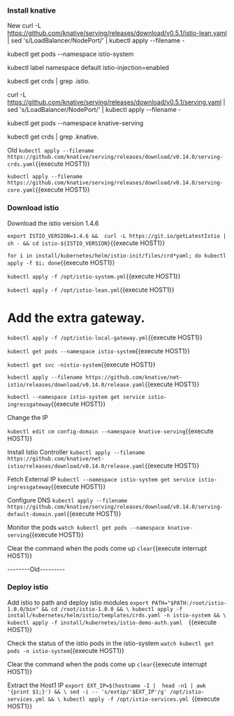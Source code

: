 
### Install knative
New
curl -L https://github.com/knative/serving/releases/download/v0.5.1/istio-lean.yaml | sed 's/LoadBalancer/NodePort/' | kubectl apply --filename -

kubectl get pods --namespace istio-system

kubectl label namespace default istio-injection=enabled

kubectl get crds | grep .istio.

curl -L https://github.com/knative/serving/releases/download/v0.5.1/serving.yaml | sed 's/LoadBalancer/NodePort/' | kubectl apply --filename -

kubectl get pods --namespace knative-serving

kubectl get crds | grep .knative.

Old
`kubectl apply --filename https://github.com/knative/serving/releases/download/v0.14.0/serving-crds.yaml`{{execute HOST1}}


`kubectl apply --filename https://github.com/knative/serving/releases/download/v0.14.0/serving-core.yaml`{{execute HOST1}}

### Download istio

Download the istio version 1.4.6


`export ISTIO_VERSION=1.4.6 && 
curl -L https://git.io/getLatestIstio | sh - && cd istio-${ISTIO_VERSION}`{{execute HOST1}}

`for i in install/kubernetes/helm/istio-init/files/crd*yaml; do kubectl apply -f $i; done`{{execute HOST1}}

`kubectl apply -f /opt/istio-system.yml`{{execute HOST1}}
 
`kubectl apply -f /opt/istio-lean.yml`{{execute HOST1}}

# Add the extra gateway.
`kubectl apply -f /opt/istio-local-gateway.yml`{{execute HOST1}}

`kubectl get pods --namespace istio-system`{{execute HOST1}}

`kubectl get svc -nistio-system`{{execute HOST1}}


`kubectl apply --filename https://github.com/knative/net-istio/releases/download/v0.14.0/release.yaml`{{execute HOST1}}

`kubectl --namespace istio-system get service istio-ingressgateway`{{execute HOST1}}


Change the IP 

`kubectl edit cm config-domain --namespace knative-serving`{{execute HOST1}}

Install Istio Controller
`kubectl apply --filename https://github.com/knative/net-istio/releases/download/v0.14.0/release.yaml`{{execute HOST1}}

Fetch External IP
`kubectl --namespace istio-system get service istio-ingressgateway`{{execute HOST1}}

Configure DNS
`kubectl apply --filename https://github.com/knative/serving/releases/download/v0.14.0/serving-default-domain.yaml`{{execute HOST1}}

Monitor the pods
`watch kubectl get pods --namespace knative-serving`{{execute HOST1}}

Clear the command when the pods come up
`clear`{{execute interrupt HOST1}}

--------Old---------
### Deploy istio 
Add istio to path and deploy istio modules
`export PATH="$PATH:/root/istio-1.0.0/bin" && cd /root/istio-1.0.0 && \
 kubectl apply -f install/kubernetes/helm/istio/templates/crds.yaml -n istio-system && \
 kubectl apply -f install/kubernetes/istio-demo-auth.yaml  `{{execute HOST1}}


Check the status of the istio pods in the istio-system
`watch kubectl get pods -n istio-system`{{execute HOST1}}

Clear the command when the pods come up
`clear`{{execute interrupt HOST1}}

Extract the Host1 IP
`export EXT_IP=$(hostname -I |  head -n1 | awk '{print $1;}') && \
  sed -i -- 's/extip/'$EXT_IP'/g' /opt/istio-services.yml && \
  kubectl apply -f /opt/istio-services.yml `{{execute HOST1}}

